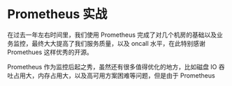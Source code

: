 # Prometheus 实战

在过去一年左右时间里，我们使用 Prometheus 完成了对几个机房的基础以及业务监控，最终大大提高了我们服务质量，以及  oncall 水平，在此特别感谢 Promethues 这样优秀的开源。

Prometheus 作为监控后起之秀，虽然还有很多值得优化的地方，比如磁盘 IO 吞吐占用大，内存占用大，以及高可用方案困难等问题，但是由于 Prometheus

